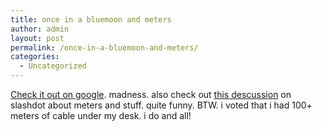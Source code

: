 ```yaml
---
title: once in a bluemoon and meters
author: admin
layout: post
permalink: /once-in-a-bluemoon-and-meters/
categories:
  - Uncategorized
---
```

[Check it out on google][1]. madness. also check out [this descussion][2] on slashdot about meters and stuff. quite funny. BTW. i voted that i had 100+ meters of cable under my desk. i do and all!

 [1]: http://www.google.ie/search?q=once+in+a+blue+moon&ie=UTF-8&oe=UTF-8&hl=en&btnG=Google+Search&meta=
 [2]: http://slashdot.org/comments.pl?sid=77198&cid=0&pid=0&startat=&threshold=4&mode=thread&commentsort=0&op=Change